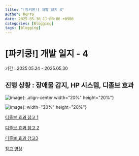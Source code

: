 ```yaml
---
title: "[파키쿵!] 개발 일지 4"
author: RePro
date: 2025-05-30 11:00:00 +0900
categories: [Blogging]
tags: [blogging]
---
```


# [파키쿵!] 개발 일지 - 4

기간 : 2025.05.24 - 2025.05.30

진행 상황 : 장애물 감지, HP 시스템, 디졸브 효과
---

![image](_site/assets/img/디졸브1.png){: .align-center width="20%" height="20%"}

![image](_site/assets/img/디졸브2.png){: width="20%" height="20%"}



[디졸브 효과 참고 1](https://mj119.tistory.com/177)

[디졸브 효과 참고 2](https://gdev.tistory.com/16)

[디졸브 효과 참고3](https://dev-vcs.tistory.com/entry/%EA%B2%8C%EC%9E%84-%EA%B0%9C%EB%B0%9C-%EC%9C%A0%EB%8B%88%ED%8B%B0-%EC%89%90%EC%9D%B4%EB%8D%94-%EA%B7%B8%EB%9E%98%ED%94%84-3-Dissolve-Shader)

[참고 영상](https://www.youtube.com/watch?v=1fQzBYepKrY)
